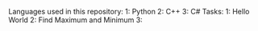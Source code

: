 Languages used in this repository:
1: Python
2: C++
3: C#
Tasks:
1: Hello World
2: Find Maximum and Minimum
3:
